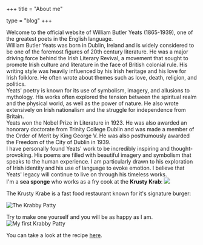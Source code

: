 +++
title = "About me"

type = "blog"
+++

Welcome to the official website of William Butler Yeats (1865-1939), one of the greatest poets in the English language.  
William Butler Yeats was born in Dublin, Ireland and is widely considered to be one of the foremost figures of 20th century literature. He was a major driving force behind the Irish Literary Revival, a movement that sought to promote Irish culture and literature in the face of British colonial rule. His writing style was heavily influenced by his Irish heritage and his love for Irish folklore. He often wrote about themes such as love, death, religion, and politics.  
Yeats' poetry is known for its use of symbolism, imagery, and allusions to mythology. His works often explored the tension between the spiritual realm and the physical world, as well as the power of nature. He also wrote extensively on Irish nationalism and the struggle for independence from Britain.  
Yeats won the Nobel Prize in Literature in 1923. He was also awarded an honorary doctorate from Trinity College Dublin and was made a member of the Order of Merit by King George V. He was also posthumously awarded the Freedom of the City of Dublin in 1939.  
I have personally found Yeats' work to be incredibly inspiring and thought-provoking. His poems are filled with beautiful imagery and symbolism that speaks to the human experience. I am particularly drawn to his exploration of Irish identity and his use of language to evoke emotion. I believe that Yeats' legacy will continue to live on through his timeless works.  
I'm a **sea sponge** who works as a fry cook at the **Krusty Krab**:
![](img/krusty_krab.webp)

The Krusty Krabe is a fast food restaurant known for it's signature burger:

![*The Krabby Patty*](img/krabby_patty.webp)

Try to make one yourself and you will be as happy as I am.
![My first Krabby Patty](img/spongebob-krusty-cook.webp)

You can take a look at the recipe [here](/blog/krabby_patty/).